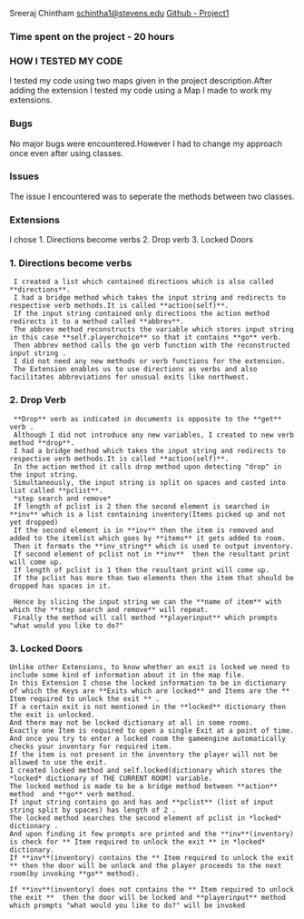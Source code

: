 Sreeraj Chintham <schintha1@stevens.edu>
[Github - Project1](https://github.com/sreerajchintham/Project1)
### Time spent on the project - 20 hours
### HOW I TESTED MY CODE
I tested my code using two maps given in the project description.After adding the extension I tested my code using a Map I made to work my extensions.
    
### Bugs
No major bugs were encountered.However I had to change my approach once even after using classes.
### Issues
The issue I encountered was to seperate the methods between two classes.

### Extensions
I chose 1. Directions become verbs
        2. Drop verb
        3. Locked Doors
        
 ### 1. Directions become verbs
      
     I created a list which contained directions which is also called **directions**.
     I had a bridge method which takes the input string and redirects to respective verb methods.It is called **action(self)**.
     If the input string contained only directions the action method redirects it to a method called **abbrev**.
     The abbrev method reconstructs the variable which stores input string in this case **self.playerchoice** so that it contains **go** verb.
     Then abbrev method calls the go verb function with the reconstructed input string .
     I did not need any new methods or verb functions for the extension.
     The Extension enables us to use directions as verbs and also facilitates abbreviations for unusual exits like northwest.
     
     
 ### 2. Drop Verb
      
     **Drop** verb as indicated in documents is opposite to the **get** verb .
     Although I did not introduce any new variables, I created to new verb method **drop**.
     I had a bridge method which takes the input string and redirects to respective verb methods.It is called **action(self)**.
     In the action method it calls drop method upon detecting "drop" in the input string.
     Simultaneously, the input string is split on spaces and casted into list called **pclist**.
     *step search and remove*
     If length of pclist is 2 then the second element is searched in **inv** which is a list containing inventory(Items picked up and not yet dropped)
     If the second element is in **inv** then the item is removed and added to the itemlist which goes by **items** it gets added to room.
     Then it formats the **inv_string** which is used to output inventory.
     If second element of pclist not in **inv**  then the resultant print will come up.
     If length of pclist is 1 then the resultant print will come up.
     If the pclist has more than two elements then the item that should be dropped has spaces in it.
     
     Hence by slicing the input string we can the **name of item** with which the **step search and remove** will repeat.
     Finally the method will call method **playerinput** which prompts "what would you like to do?"
     
### 3. Locked Doors

    Unlike other Extensions, to know whether an exit is locked we need to include some kind of information about it in the map file.
    In this Extension I chose the locked information to be in dictionary of which the Keys are **Exits which are locked** and Items are the ** Item required to unlock the exit ** .
    If a certain exit is not mentioned in the **locked** dictionary then the exit is unlocked.
    And there may not be locked dictionary at all in some rooms.
    Exactly one Item is required to open a single Exit at a point of time.
    And once you try to enter a locked room the gameengine automatically checks your inventory for required item.
    If the item is not present in the inventory the player will not be allowed to use the exit.
    I created locked method and self.locked(dictionary which stores the *locked* dictionary of THE CURRENT ROOM) variable.
    The locked method is made to be a bridge method between **action** method  and **go** verb method.
    If input string contains go and has and **pclist** (list of input string split by spaces) has length of 2 .
    The locked method searches the second element of pclist in *locked* dictionary .
    And upon finding it few prompts are printed and the **inv**(inventory) is check for ** Item required to unlock the exit ** in *locked* dictionary.
    If **inv**(inventory) contains the ** Item required to unlock the exit ** then the door will be unlock and the player proceeds to the next room(by invoking **go** method).
    
    If **inv**(inventory) does not contains the ** Item required to unlock the exit **  then the door will be locked and **playerinput** method which prompts "what would you like to do?" will be invoked
    


    
    
    
    
    
    
    
     
     
     
     
     
     
     



